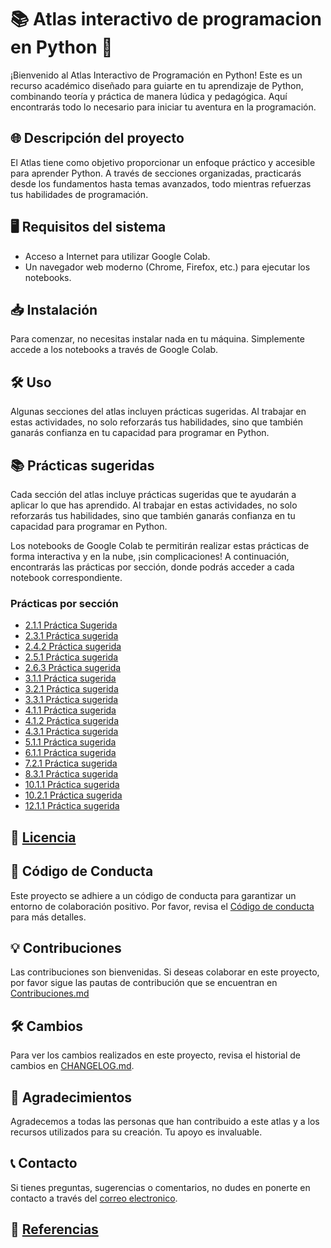# 📚 Atlas interactivo de programacion en Python 🚀

¡Bienvenido al Atlas Interactivo de Programación en Python! Este es un recurso académico diseñado para guiarte en tu aprendizaje de Python, combinando teoría y práctica de manera lúdica y pedagógica. Aquí encontrarás todo lo necesario para iniciar tu aventura en la programación.

## 🌐 Descripción del proyecto

El Atlas tiene como objetivo proporcionar un enfoque práctico y accesible para aprender Python. A través de secciones organizadas, practicarás desde los fundamentos hasta temas avanzados, todo mientras refuerzas tus habilidades de programación.

## 🖥️ Requisitos del sistema

- Acceso a Internet para utilizar Google Colab.
- Un navegador web moderno (Chrome, Firefox, etc.) para ejecutar los notebooks.

## 📥 Instalación

Para comenzar, no necesitas instalar nada en tu máquina. Simplemente accede a los notebooks a través de Google Colab. 

## 🛠️ Uso

Algunas secciones del atlas incluyen prácticas sugeridas. Al trabajar en estas actividades, no solo reforzarás tus habilidades, sino que también ganarás confianza en tu capacidad para programar en Python.


## 📚 Prácticas sugeridas

Cada sección del atlas incluye prácticas sugeridas que te ayudarán a aplicar lo que has aprendido. Al trabajar en estas actividades, no solo reforzarás tus habilidades, sino que también ganarás confianza en tu capacidad para programar en Python. 

Los notebooks de Google Colab te permitirán realizar estas prácticas de forma interactiva y en la nube, ¡sin complicaciones! A continuación, encontrarás las prácticas por sección, donde podrás acceder a cada notebook correspondiente.

### Prácticas por sección

- [2.1.1 Práctica Sugerida](https://colab.research.google.com/drive/1N814avySj1W-XvD9cqiaj3qn9STI4M3N?usp=sharing)
- [2.3.1 Práctica sugerida](#)
- [2.4.2 Práctica sugerida](#)
- [2.5.1 Práctica sugerida](#)
- [2.6.3 Práctica sugerida](#)
- [3.1.1 Práctica sugerida](https://github.com/eduardoleon9010/Atlas_interactivo_de_programacion_en_Python/blob/main/Practica%20sugerida%203.1.1.md)
- [3.2.1 Práctica sugerida](#)
- [3.3.1 Práctica sugerida](#)
- [4.1.1 Práctica sugerida](#)
- [4.1.2 Práctica sugerida](#)
- [4.3.1 Práctica sugerida](#)
- [5.1.1 Práctica sugerida](#)
- [6.1.1 Práctica sugerida](#)
- [7.2.1 Práctica sugerida](#)
- [8.3.1 Práctica sugerida](#)
- [10.1.1 Práctica sugerida](#)
- [10.2.1 Práctica sugerida](#)
- [12.1.1 Práctica sugerida](#)

## 📜 [Licencia](https://github.com/eduardoleon9010/Atlas_interactivo_de_programacion_en_Python/blob/main/Licencia.md)

## 🙌 Código de Conducta

Este proyecto se adhiere a un código de conducta para garantizar un entorno de colaboración positivo. Por favor, revisa el [Código de conducta](https://github.com/eduardoleon9010/Atlas_interactivo_de_programacion_en_Python/blob/main/Codigo_de_conducta.md) para más detalles.

## 💡 Contribuciones

Las contribuciones son bienvenidas. Si deseas colaborar en este proyecto, por favor sigue las pautas de contribución que se encuentran en [Contribuciones.md](https://github.com/eduardoleon9010/Atlas_interactivo_de_programacion_en_Python/blob/main/Contribuciones.md)

## 🛠️ Cambios

Para ver los cambios realizados en este proyecto, revisa el historial de cambios en [CHANGELOG.md](https://github.com/eduardoleon9010/Atlas_interactivo_de_programacion_en_Python/blob/main/Cambios.md).

## 📖 Agradecimientos

Agradecemos a todas las personas que han contribuido a este atlas y a los recursos utilizados para su creación. Tu apoyo es invaluable.

## 📞 Contacto

Si tienes preguntas, sugerencias o comentarios, no dudes en ponerte en contacto a través del [correo electronico](mailto:formacionexatech@gmail.com).

## 🔗 [Referencias](https://github.com/eduardoleon9010/Atlas_interactivo_de_programacion_en_Python/blob/main/BIBLIOGRAFIA.md)

